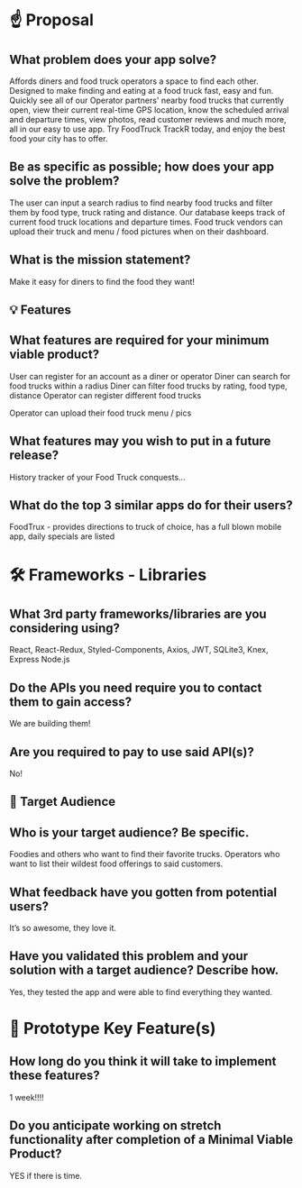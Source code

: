 # ☝️ Proposal

## What problem does your app solve?
Affords diners and food truck operators a space to find each other. Designed to make finding and eating at a food truck fast, easy and fun. Quickly see all of our Operator partners' nearby food trucks that currently open, view their current real-time GPS location, know the scheduled arrival and departure times, view photos, read customer reviews and much more, all in our easy to use app. Try FoodTruck TrackR today, and enjoy the best food your city has to offer.

## Be as specific as possible; how does your app solve the problem?
The user can input a search radius to find nearby food trucks and filter them by food type, truck rating and distance. Our database keeps track of current food truck locations and departure times. 
Food truck vendors can upload their truck and menu / food pictures when on their dashboard. 

## What is the mission statement?
Make it easy for diners to find the food they want!

## 💡 Features

## What features are required for your minimum viable product?	

User can register for an account as a diner or operator 	Diner can search for food trucks within a radius 	Diner can filter food trucks by rating, food type, distance 	Operator can register different food trucks

Operator can upload their food truck menu / pics

## What features may you wish to put in a future release?
History tracker of your Food Truck conquests...

## What do the top 3 similar apps do for their users?
FoodTrux - provides directions to truck of choice, has a full blown mobile app, daily specials are listed

# 🛠 Frameworks - Libraries

## What 3rd party frameworks/libraries are you considering using?
React, React-Redux, Styled-Components, Axios, JWT, SQLite3, Knex, Express Node.js

## Do the APIs you need require you to contact them to gain access?
 We are building them!

## Are you required to pay to use said API(s)?
No!

## 🎯 Target Audience

## Who is your target audience? Be specific.
Foodies and others who want to find their favorite trucks. Operators who want to list their wildest food offerings to said customers. 

## What feedback have you gotten from potential users?
It’s so awesome, they love it.

## Have you validated this problem and your solution with a target audience? Describe how.
Yes, they tested the app and were able to find everything they wanted.

# 🔑 Prototype Key Feature(s)

## How long do you think it will take to implement these features?
1 week!!!!

## Do you anticipate working on stretch functionality after completion of a Minimal Viable Product?
YES if there is time.
